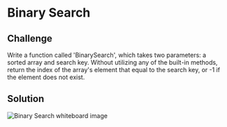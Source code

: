 # Binary Search

## Challenge
 Write a function called 'BinarySearch', which takes two parameters: a sorted array and search key. Without utilizing any of the built-in methods, return the index of the array's element that equal to the search key, or -1 if the element does not exist.

## Solution
![Binary Search whiteboard image](../../assets/BinarySearchWhiteboard.jpg)
